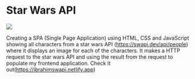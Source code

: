 # Star Wars API 

  <img src="https://wallpapercave.com/dwp1x/wp4599897.jpg">
 

Creating a SPA (Single Page Application) using HTML, CSS and JavaScript showing all characters from a star wars API (https://swapi.dev/api/people) where it displays an image for each of the characters. It makes a HTTP request to the star wars API and using the result from the request to populate my frontend application.
Check it out(https://ibrahimswapi.netlify.app)

